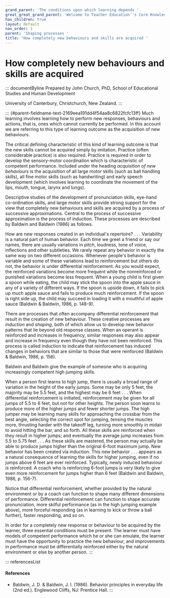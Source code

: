 ```yaml
---
grand_parent: 'The conditions upon which learning depends '
great_great_grand_parent: 'Welcome to Teacher Education''s Core Knowledge and Skills.'
has_children: true
layout: default
nav_order: 1
parent: 'Shaping processes '
title: 'How completely new behaviours and skills are acquired '
---
```

# How completely new behaviours and skills are acquired 


::: documentByline
Prepared by John Church, PhD, School of Educational Studies and Human
Development

University of Canterbury, Christchurch, New Zealand.
:::

::: {#parent-fieldname-text-2169eea191dd4f54aa8c6822fcfc13ff}
Much learning involves learning how to perform new responses, behaviours
and actions, that is, ones which cannot currently be performed. In this
account we are referring to this type of learning outcome as the
acquisition of new behaviours.

The critical defining characteristic of this kind of learning outcome is
that the new skills cannot be acquired simply by imitation. Practice
(often considerable practice) is also required. Practice is required in
order to develop the sensory-motor coordination which is characteristic
of competent performance. Included under the heading *acquisition of new
behaviours* is the acquisition of all large motor skills (such as ball
handling skills), all fine motor skills (such as handwriting) and early
speech development (which involves learning to coordinate the movement
of the lips, mouth, tongue, larynx and lungs).

Descriptive studies of the development of pronunciation skills, eye-hand
co-ordination skills, and large motor skills provide strong support for
the view that completely new behaviours and skills are acquired by a
process of successive approximations. Central to the process of
successive approximation is the process of induction. These processes
are described by Baldwin and Baldwin (1986) as follows.

How are new responses created in an individual's repertoire? . . .
Variability is a natural part of human behavior. Each time we greet a
friend or say our names, there are usually variations in pitch,
loudness, tone of voice, inflections and other subtleties. We rarely
repeat any behavior in exactly the same way on two different occasions.
Whenever people's behavior is variable and some of these variations lead
to reinforcement but others do not, the behavior is under differential
reinforcement. As you would expect, the reinforced variations become
more frequent while the nonreinforced or punished variations become less
frequent. When a young child is first given a spoon while eating, the
child may stick the spoon into the apple sauce in any of a variety of
different ways. If the spoon is upside down, it fails to pick up much
apple sauce and fails to produce much reinforcement. If the spoon is
right side up, the child may succeed in loading it with a mouthful of
apple sauce (Baldwin & Baldwin, 1986, p. 148-9).

There are processes that often accompany differential reinforcement that
result in the creation of new behaviour. These creative processes are
*induction* and *shaping*, both of which allow us to develop new
behavior patterns that lie beyond old response classes. When an operant
is reinforced and increases in frequency, similar responses may also
appear and increase in frequency even though they have not been
reinforced. This process is called induction to indicate that
reinforcement has induced changes in behaviors that are similar to those
that were reinforced (Baldwin & Baldwin, 1986, p. 156).

Baldwin and Baldwin give the example of someone who is acquiring
increasingly competent high jumping skills.

When a person first learns to high jump, there is usually a broad range
of variation in the height of the early jumps. Some may be only 5 feet,
the majority may be 5.5 feet, and the highest may be 6 feet . . . When
differential reinforcement is initiated, reinforcement may be given for
all jumps of 5.5 to 6 feet, but not for other heights. The person soon
learns to produce more of the higher jumps and fewer shorter jumps. The
high jumper may be learning many skills for approaching the crossbar
from the best angle, selecting the correct spot for jumping, tensing the
muscles more, thrusting harder with the takeoff leg, turning more
smoothly in midair to avoid hitting the bar, and so forth. All these
skills are reinforced when they result in higher jumps; and eventually
the average jump increases from 5.5 to 5.75 feet . . . As these skills
are mastered, the person may actually be able to produce jumps higher
than the original 6-foot maximum jump. New behavior has been created via
induction. This new behavior . . . appears as a natural consequence of
learning the skills for higher jumping, even if no jumps above 6 feet
are ever reinforced. Typically, newly induced behaviour *is* reinforced.
A coach who is reinforcing 6-foot jumps is very likely to give even more
reinforcement for jumps higher than 6 feet (Baldwin and Baldwin, 1986,
p. 156-7).

Notice that differential reinforcement, whether provided by the natural
environment or by a coach can function to shape many different
dimensions of performance. Differential reinforcement can function to
shape accurate pronunciation, more skilful performance (as in the high
jumping example above), more forceful responding (as in learning to kick
or throw a ball further), faster responding, and so on.

In order for a completely new response or behaviour to be acquired by
the learner, three essential conditions must be present. The learner
must have models of competent performance which he or she can emulate,
the learner must have the opportunity to practice the new behaviour, and
improvements in performance must be differentially reinforced either by
the natural environment or else by another person.
:::

::: referencesList
#### References

-   Baldwin, J. D. & Baldwin, J. I. (1986). Behavior principles in
    everyday life (2nd ed.). Englewood Cliffs, NJ: Prentice Hall.
:::
